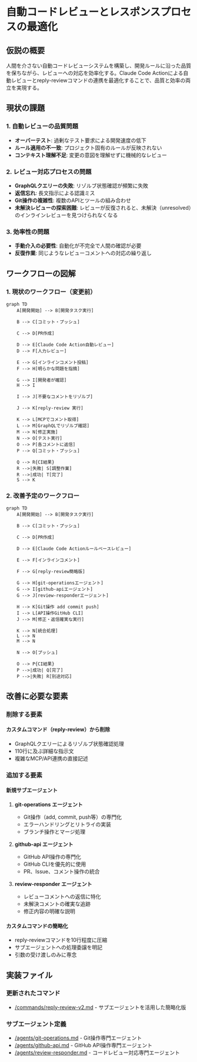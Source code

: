 # 自動コードレビューとレスポンスプロセスの最適化

## 仮説の概要
人間を介さない自動コードレビューシステムを構築し、開発ルールに沿った品質を保ちながら、レビューへの対応を効率化する。Claude Code Actionによる自動レビューとreply-reviewコマンドの連携を最適化することで、品質と効率の両立を実現する。

## 現状の課題

### 1. 自動レビューの品質問題
- **オーバーテスト**: 過剰なテスト要求による開発速度の低下
- **ルール適用の不一致**: プロジェクト固有のルールが反映されない
- **コンテキスト理解不足**: 変更の意図を理解せずに機械的なレビュー

### 2. レビュー対応プロセスの問題
- **GraphQLクエリーの失敗**: リゾルブ状態確認が頻繁に失敗
- **返信忘れ**: 長文指示による認識ミス
- **Git操作の複雑性**: 複数のAPIとツールの組み合わせ
- **未解決レビューの探索困難**: レビューが反復されると、未解決（unresolved）のインラインレビューを見つけられなくなる

### 3. 効率性の問題
- **手動介入の必要性**: 自動化が不完全で人間の確認が必要
- **反復作業**: 同じようなレビューコメントへの対応の繰り返し

## ワークフローの図解

### 1. 現状のワークフロー（変更前）

```mermaid
graph TD
    A[開発開始] --> B[開発タスク実行]
    
    B --> C[コミット・プッシュ]
    
    C --> D[PR作成]
    
    D --> E[Claude Code Action自動レビュー]
    D --> F[人力レビュー]
    
    E --> G[インラインコメント投稿]
    F --> H[明らかな問題を指摘]
    
    G --> I[開発者が確認]
    H --> I
    
    I --> J[不要なコメントをリゾルブ]
    
    J --> K[reply-review 実行]
    
    K --> L[MCPでコメント取得]
    L --> M[GraphQLでリゾルブ確認]
    M --> N[修正実施]
    N --> O[テスト実行]
    O --> P[各コメントに返信]
    P --> Q[コミット・プッシュ]
    
    Q --> R{CI結果}
    R -->|失敗| S[調整作業]
    R -->|成功| T[完了]
    S --> K
```

### 2. 改善予定のワークフロー

```mermaid
graph TD
    A[開発開始] --> B[開発タスク実行]
    
    B --> C[コミット・プッシュ]
    
    C --> D[PR作成]
    
    D --> E[Claude Code Actionルールベースレビュー]
    
    E --> F[インラインコメント]
    
    F --> G[reply-review簡略版]
    
    G --> H[git-operationsエージェント]
    G --> I[github-apiエージェント]
    G --> J[review-responderエージェント]
    
    H --> K[Git操作 add commit push]
    I --> L[API操作GitHub CLI]
    J --> M[修正・返信確実な実行]
    
    K --> N[統合処理]
    L --> N
    M --> N
    
    N --> O[プッシュ]
    
    O --> P{CI結果}
    P -->|成功| Q[完了]
    P -->|失敗| R[別途対応]
```

## 改善に必要な要素

### 削除する要素

#### カスタムコマンド（reply-review）から削除
- GraphQLクエリーによるリゾルブ状態確認処理
- 110行に及ぶ詳細な指示文
- 複雑なMCP/API連携の直接記述

### 追加する要素

#### 新規サブエージェント
1. **git-operations エージェント**
   - Git操作（add, commit, push等）の専門化
   - エラーハンドリングとリトライの実装
   - ブランチ操作とマージ処理

2. **github-api エージェント**
   - GitHub API操作の専門化
   - GitHub CLIを優先的に使用
   - PR、Issue、コメント操作の統合

3. **review-responder エージェント**
   - レビューコメントへの返信に特化
   - 未解決コメントの確実な追跡
   - 修正内容の明確な説明

#### カスタムコマンドの簡略化
- reply-reviewコマンドを10行程度に圧縮
- サブエージェントへの処理委譲を明記
- 引数の受け渡しのみに専念

## 実装ファイル

### 更新されたコマンド
- [/commands/reply-review-v2.md](/commands/reply-review-v2.md) - サブエージェントを活用した簡略化版

### サブエージェント定義
- [/agents/git-operations.md](/agents/git-operations.md) - Git操作専門エージェント
- [/agents/github-api.md](/agents/github-api.md) - GitHub API操作専門エージェント  
- [/agents/review-responder.md](/agents/review-responder.md) - コードレビュー対応専門エージェント